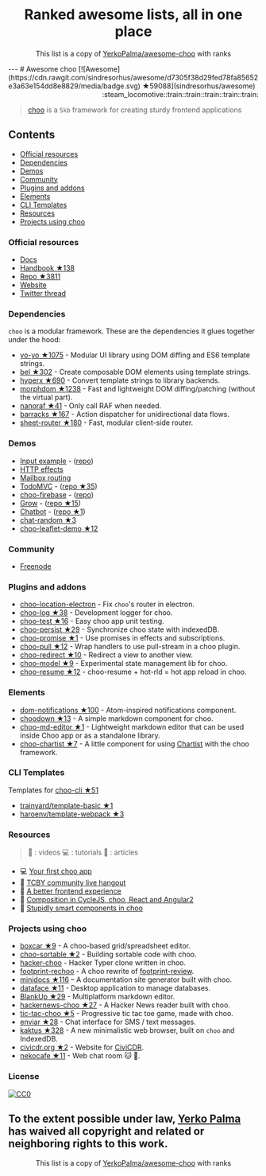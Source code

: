 <h1 align="center">
Ranked awesome lists, all in one place
</h1>
<p align="center">
	This list is a copy of <a href="YerkoPalma/awesome-choo">YerkoPalma/awesome-choo</a> with ranks
</p>
---
# Awesome choo [![Awesome](https://cdn.rawgit.com/sindresorhus/awesome/d7305f38d29fed78fa85652e3a63e154dd8e8829/media/badge.svg) ★59088](sindresorhus/awesome) <div align="right">:steam_locomotive::train::train::train::train::train:</div>

> [choo](https://choo.io/) is a `5kb` framework for creating
> sturdy frontend applications

## Contents

- [Official resources](#official-resources)
- [Dependencies](#dependencies)
- [Demos](#demos)
- [Community](#community)
- [Plugins and addons](#plugins-and-addons)
- [Elements](#elements)
- [CLI Templates](#cli-templates)
- [Resources](#resources)
- [Projects using choo](#projects-using-choo)

### Official resources

- [Docs](https://github.com/yoshuawuyts/choo/blob/master/README.md)
- [Handbook ★138](yoshuawuyts/choo-handbook)
- [Repo ★3811](yoshuawuyts/choo)
- [Website](https://choo.io/)
- [Twitter thread](https://twitter.com/yoshuawuyts/status/730087077803528193)

### Dependencies
`choo` is a modular framework. These are the dependencies it glues together
under the hood:

- [yo-yo ★1075](maxogden/yo-yo) - Modular UI library using DOM
  diffing and ES6 template strings.
- [bel ★302](shama/bel) - Create composable DOM elements using
  template strings.
- [hyperx ★690](substack/hyperx) - Convert template strings to
  library backends.
- [morphdom ★1238](patrick-steele-idem/morphdom) - Fast and
  lightweight DOM diffing/patching (without the virtual part).
- [nanoraf ★41](yoshuawuyts/nanoraf) - Only call RAF when needed.
- [barracks ★167](yoshuawuyts/barracks) - Action dispatcher for
  unidirectional data flows.
- [sheet-router ★180](yoshuawuyts/sheet-router) - Fast, modular
  client-side router.

### Demos

- [Input example](http://requirebin.com/?gist=e589473373b3100a6ace29f7bbee3186) - ([repo](https://github.com/yoshuawuyts/choo/tree/master/examples/title))
- [HTTP effects](https://hyperdev.com/#!/project/fork-fang)
- [Mailbox routing](https://github.com/yoshuawuyts/choo/tree/master/examples/mailbox)
- [TodoMVC](http://shuheikagawa.com/todomvc-choo) - ([repo ★35](shuhei/todomvc-choo))
- [choo-firebase](https://choo-firebase-2ec21.firebaseapp.com) - ([repo](https://github.com/mw222rs/choo-firebase))
- [Grow](https://grow.static.land) - ([repo ★15](sethvincent/grow))
- [Chatbot](http://chootbot.herokuapp.com) - ([repo ★1](plaey/chatbot))
- [chat-random ★3](akiva/chat-random)
- [choo-leaflet-demo ★12](timwis/choo-leaflet-demo)

### Community

- [Freenode](https://webchat.freenode.net/?channels=choo)

### Plugins and addons

- [choo-location-electron](https://github.com/bcomnes/choo-location-electron) - Fix `choo`'s router in electron.
- [choo-log ★38](yoshuawuyts/choo-log) - Development logger for choo.
- [choo-test ★16](mantoni/choo-test) - Easy choo app unit testing.
- [choo-persist ★29](yoshuawuyts/choo-persist) - Synchronize choo state with indexedDB.
- [choo-promise ★1](rahatarmanahmed/choo-promise) - Use promises in effects and subscriptions.
- [choo-pull ★12](yoshuawuyts/choo-pull) - Wrap handlers to use pull-stream in a choo plugin.
- [choo-redirect ★10](yoshuawuyts/choo-redirect) - Redirect a view to another view.
- [choo-model ★9](yoshuawuyts/choo-model) - Experimental state management lib for choo.
- [choo-resume ★12](bengourley/choo-resume) - choo-resume + hot-rld = hot app reload in choo.

### Elements

- [dom-notifications ★100](finnp/dom-notifications) - Atom-inspired notifications component.
- [choodown ★13](trainyard/choodown) - A simple markdown component for choo.
- [choo-md-editor ★1](dbtek/choo-md-editor) - Lightweight markdown editor that can be used inside Choo app or as a standalone library.
- [choo-chartist ★7](rexmortus/choo-chartist) - A little component for using [Chartist](https://gionkunz.github.io/chartist-js/) with the choo framework.

### CLI Templates

Templates for [choo-cli ★51](trainyard/choo-cli)

- [trainyard/template-basic ★1](trainyard/template-basic)
- [haroenv/template-webpack ★3](haroenv/template-webpack)

### Resources
> :movie_camera: : videos
> :computer: : tutorials
> :book: : articles

- :computer: [Your first choo app](https://yoshuawuyts.gitbooks.io/choo/content/02_your_first_app.html)
- :movie_camera: [TCBY community live hangout](https://www.youtube.com/watch?v=a97Mw2z1SAI)
- :book: [A better frontend experience](https://medium.com/@yoshuawuyts/a-better-frontend-experience-7b0498c85658)
- :book: [Composition in CycleJS, choo, React and Angular2](http://blog.krawaller.se/posts/composition-in-cyclejs-choo-react-and-angular2)
- :book: [Stupidly smart components in choo](http://blog.krawaller.se/posts/stupidly-smart-components-in-choo)

### Projects using choo

- [boxcar ★9](toddself/boxcar) - A choo-based grid/spreadsheet editor.
- [choo-sortable ★2](willkessler/choo-sortable) - Building sortable code with choo.
- [hacker-choo](https://github.com/mw222rs/hacker-choo) - Hacker Typer clone written in choo.
- [footprint-rechoo](https://github.com/npeihl/footprint-rechoo) - A choo rewrite of [footprint-review](http://github.com/sjcgis/footprint-review).
- [minidocs ★116](freeman-lab/minidocs) – A documentation site generator built with choo.
- [dataface ★11](timwis/dataface) - Desktop application to manage databases.
- [BlankUp ★29](HoverBaum/BlankUp-Electron) - Multiplatform markdown editor.
- [hackernews-choo ★27](kvnneff/hackernews-choo) - A Hacker News reader built with choo.
- [tic-tac-choo ★5](YerkoPalma/tic-tac-toe) - Progressive tic tac toe game, made with choo.
- [enviar ★28](timwis/enviar) - Chat interface for SMS / text messages.
- [kaktus ★328](kaktus/kaktus) - A new minimalistic web browser, built on `choo` and IndexedDB.
- [civicdr.org ★2](CiviCDR/civicdr.org) - Website for [CiviCDR](https://civicdr.org/).
- [nekocafe ★11](notenoughneon/nekocafe) - Web chat room :cat: :speech_balloon:.

### License

[![CC0](http://mirrors.creativecommons.org/presskit/buttons/88x31/svg/cc-zero.svg)](https://creativecommons.org/publicdomain/zero/1.0/)

To the extent possible under law, [Yerko Palma](https://github.com/YerkoPalma) has waived all copyright and related or neighboring rights to this work.
---
<p align="center">
	This list is a copy of <a href="YerkoPalma/awesome-choo">YerkoPalma/awesome-choo</a> with ranks
</p>
<script>
  (function(i,s,o,g,r,a,m){i['GoogleAnalyticsObject']=r;i[r]=i[r]||function(){
  (i[r].q=i[r].q||[]).push(arguments)},i[r].l=1*new Date();a=s.createElement(o),
  m=s.getElementsByTagName(o)[0];a.async=1;a.src=g;m.parentNode.insertBefore(a,m)
  })(window,document,'script','https://www.google-analytics.com/analytics.js','ga');

  ga('create', 'UA-100705027-1', 'auto');
  ga('send', 'pageview');

</script>
